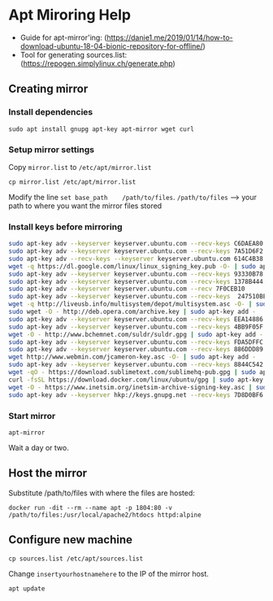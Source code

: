 # Apt Miroring Help
 - Guide for apt-mirror'ing: (https://danie1.me/2019/01/14/how-to-download-ubuntu-18-04-bionic-repository-for-offline/)
 - Tool for generating sources.list: (https://repogen.simplylinux.ch/generate.php)

## Creating mirror

### Install dependencies

```sudo apt install gnupg apt-key apt-mirror wget curl```

### Setup mirror settings

Copy `mirror.list` to `/etc/apt/mirror.list`

```cp mirror.list /etc/apt/mirror.list```

Modify the line `set base_path    /path/to/files`. `/path/to/files` --> your path to where you want the mirror files stored

### Install keys before mirroring

```bash
sudo apt-key adv --keyserver keyserver.ubuntu.com --recv-keys C6DAEA80
sudo apt-key adv --keyserver keyserver.ubuntu.com --recv-keys 7A51D6F2
sudo apt-key adv --recv-keys --keyserver keyserver.ubuntu.com 614C4B38
wget -q https://dl.google.com/linux/linux_signing_key.pub -O- | sudo apt-key add -
sudo apt-key adv --keyserver keyserver.ubuntu.com --recv-keys 93330B78
sudo apt-key adv --keyserver keyserver.ubuntu.com --recv-keys 1378B444
sudo apt-key adv --keyserver keyserver.ubuntu.com --recv 7F0CEB10
sudo apt-key adv --keyserver keyserver.ubuntu.com --recv-keys  247510BE 
wget -q http://liveusb.info/multisystem/depot/multisystem.asc -O- | sudo apt-key add -
sudo wget -O - http://deb.opera.com/archive.key | sudo apt-key add -
sudo apt-key adv --keyserver keyserver.ubuntu.com --recv-keys EEA14886
sudo apt-key adv --keyserver keyserver.ubuntu.com --recv-keys 4BB9F05F
wget -O - http://www.bchemnet.com/suldr/suldr.gpg | sudo apt-key add -
sudo apt-key adv --keyserver keyserver.ubuntu.com --recv-keys FDA5DFFC
sudo apt-key adv --keyserver keyserver.ubuntu.com --recv-keys 886DDD89
wget http://www.webmin.com/jcameron-key.asc -O- | sudo apt-key add -
sudo apt-key adv --keyserver keyserver.ubuntu.com --recv-keys 8844C542 
wget -qO - https://download.sublimetext.com/sublimehq-pub.gpg | sudo apt-key add -
curl -fsSL https://download.docker.com/linux/ubuntu/gpg | sudo apt-key add -
wget -O - https://www.inetsim.org/inetsim-archive-signing-key.asc | sudo apt-key add -
sudo apt-key adv --keyserver hkp://keys.gnupg.net --recv-keys 7D8D0BF6
```

### Start mirror

```apt-mirror```

Wait a day or two.


## Host the mirror

Substitute /path/to/files with where the files are hosted:

```docker run -dit --rm --name apt -p 1804:80 -v /path/to/files:/usr/local/apache2/htdocs httpd:alpine```

## Configure new machine

```cp sources.list /etc/apt/sources.list```

Change `insertyourhostnamehere` to the IP of the mirror host.

```apt update```
